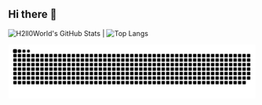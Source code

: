 ## Hi there 👋

<!-- ![Top Langs](https://github-readme-stats.vercel.app/api/top-langs/?username=H2ll0World&theme=radical) -->

  ![H2ll0World's GitHub Stats](https://github-readme-stats.vercel.app/api?username=H2ll0World&show_icons=true&theme=radical) | 
![Top Langs](https://github-readme-stats.vercel.app/api/top-langs/?username=H2ll0World&layout=compact&theme=radical)



<!--   green snake -->
![H2ll0World's github activity graph](https://raw.githubusercontent.com/H2ll0World/H2ll0World/output/github-contribution-grid-snake.svg)

<!-- ![GitHub followers](https://img.shields.io/github/followers/H2ll0World?style=social)
![GitHub stars](https://img.shields.io/github/stars/H2ll0World?style=social) -->

<!-- I'm a passionate software developer from Seoul, South Korea. Here’s a little more about me: 
 
## 🌟 GitHub Contributions

![H2ll0World's GitHub Contributions](https://contrib.rocks/image?repo=H2ll0World/H2ll0World) -->

<!-- 혹은 다음처럼 직접 GitHub의 기여 그래프를 불러올 수도 있습니다. -->
<!-- ![GitHub Contributions](https://github.com/H2ll0World/H2ll0World/blob/main/contributions.svg) -->


<!--
**H2ll0World/H2ll0World** is a ✨ _special_ ✨ repository because its `README.md` (this file) appears on your GitHub profile.

Here are some ideas to get you started:

- 🔭 I’m currently working on ...
- 🌱 I’m currently learning ...
- 👯 I’m looking to collaborate on ...
- 🤔 I’m looking for help with ...
- 💬 Ask me about ...
- 📫 How to reach me: ...
- 😄 Pronouns: ...
- ⚡ Fun fact: ...

